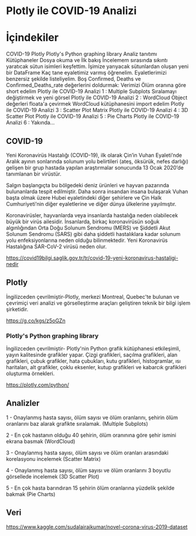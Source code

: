 # Plotly ile COVID-19 Analizi

# İçindekiler
COVID-19
Plotly
Plotly's Python graphing library
Analiz tanıtımı
Kütüphaneler
Dosya okuma ve İlk bakış
İncelemem sırasında sıkıntı yaratıcak sütun isimleri keşfettim.
İşimize yarıyacak sütunlardan oluşan yeni bir DataFrame
Kaç tane eyaletimiz varmış öğrenelim.
Eyaletlerimizi benzersiz şekilde listeliyelim.
Boş Confirmed, Deaths ve Confirmed_Deaths_rate değerlerini doldurmak:
Verimizi Ölüm oranına göre short edelim
Plotly ile COVID-19 Analizi 1 : Multiple Subplots
Sıralamayı değiştirmek ve yeni görsel
Plotly ile COVID-19 Analizi 2 : WordCloud
Object değerleri floata'a çevirmek
WordCloud kütüphanesini import edelim
Plotly ile COVID-19 Analizi 3 : Scatter Plot Matrix
Plotly ile COVID-19 Analizi 4 : 3D Scatter Plot
Plotly ile COVID-19 Analizi 5 : Pie Charts
Plotly ile COVID-19 Analizi 6 : Yakında...

## COVID-19
Yeni Koronavirüs Hastalığı (COVID-19), ilk olarak Çin’in Vuhan Eyaleti’nde Aralık ayının sonlarında solunum yolu belirtileri (ateş, öksürük, nefes darlığı) gelişen bir grup hastada yapılan araştırmalar sonucunda 13 Ocak 2020’de tanımlanan bir virüstür.

Salgın başlangıçta bu bölgedeki deniz ürünleri ve hayvan pazarında bulunanlarda tespit edilmiştir. Daha sonra insandan insana bulaşarak Vuhan başta olmak üzere Hubei eyaletindeki diğer şehirlere ve Çin Halk Cumhuriyeti’nin diğer eyaletlerine ve diğer dünya ülkelerine yayılmıştır.

Koronavirüsler, hayvanlarda veya insanlarda hastalığa neden olabilecek büyük bir virüs ailesidir. İnsanlarda, birkaç koronavirüsün soğuk algınlığından Orta Doğu Solunum Sendromu (MERS) ve Şiddetli Akut Solunum Sendromu (SARS) gibi daha şiddetli hastalıklara kadar solunum yolu enfeksiyonlarına neden olduğu bilinmektedir. Yeni Koronavirüs Hastalığına SAR-CoV-2 virüsü neden olur.

https://covid19bilgi.saglik.gov.tr/tr/covid-19-yeni-koronavirus-hastaligi-nedir

## Plotly
İngilizceden çevrilmiştir-Plotly, merkezi Montreal, Quebec'te bulunan ve çevrimiçi veri analizi ve görselleştirme araçları geliştiren teknik bir bilgi işlem şirketidir.

https://g.co/kgs/z5oGZn

### Plotly's Python graphing library
İngilizceden çevrilmiştir- Plotly'nin Python grafik kütüphanesi etkileşimli, yayın kalitesinde grafikler yapar. Çizgi grafikleri, saçılma grafikleri, alan grafikleri, çubuk grafikler, hata çubukları, kutu grafikleri, histogramlar, ısı haritaları, alt grafikler, çoklu eksenler, kutup grafikleri ve kabarcık grafikleri oluşturma örnekleri.

https://plotly.com/python/

## Analizler
1 - Onaylanmış hasta sayısı, ölüm sayısı ve ölüm oranlarını, şehirin ölüm oranlarını baz alarak grafikte sıralamak. (Multiple Subplots)

2 - En çok hastanın olduğu 40 şehirin, ölüm oranınına göre şehir ismini ekrana basmak (WordCloud)

3 - Onaylanmış hasta sayısı, ölüm sayısı ve ölüm oranları arasındaki korelasyonu incelemek (Scatter Matrix)

4 - Onaylanmış hasta sayısı, ölüm sayısı ve ölüm oranlarını 3 boyutlu görsellede incelemek (3D Scatter Plot)

5 - En çok hasta barındıran 15 şehirin ölüm oranlarına yüzdelik şekilde bakmak (Pie Charts)

## Veri

https://www.kaggle.com/sudalairajkumar/novel-corona-virus-2019-dataset

